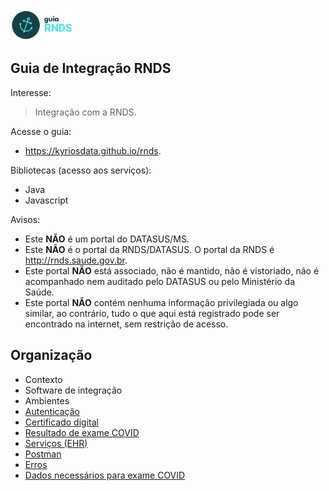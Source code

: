 <img src="./media/guia.png" width="100px">

## Guia de Integração RNDS

Interesse:

> Integração com a RNDS.

Acesse o guia:

- https://kyriosdata.github.io/rnds.

Bibliotecas (acesso aos serviços):

- Java
- Javascript

Avisos:

- Este **NÃO** é um portal do DATASUS/MS.
- Este **NÃO** é o portal da RNDS/DATASUS. O portal da RNDS é http://rnds.saude.gov.br.
- Este portal **NÃO** está associado, não é mantido, não é vistoriado, não é acompanhado nem auditado pelo DATASUS ou pelo Ministério da Saúde.
- Este portal **NÃO** contém nenhuma informação privilegiada ou algo similar, ao contrário, tudo o que aqui está registrado pode ser encontrado na internet, sem restrição de acesso.

## Organização

- Contexto
- Software de integração
- Ambientes
- [Autenticação](./documentos/autenticacao.md)
- [Certificado digital](./documentos/certificado.md)
- [Resultado de exame COVID](./documentos/covid.md)
- [Serviços (EHR)](./documentos/servicos.md)
- [Postman](./documentos/postman.md)
- [Erros](./documentos/erros.md)
- [Dados necessários para exame COVID](./documentos/tabela-covid.md)
